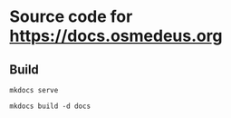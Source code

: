 # Source code for https://docs.osmedeus.org

## Build

```shell
mkdocs serve

mkdocs build -d docs
```